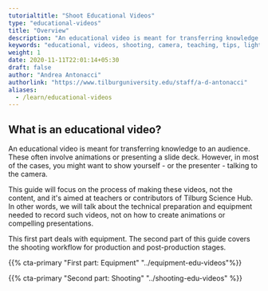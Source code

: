 ```yaml
---
tutorialtitle: "Shoot Educational Videos"
type: "educational-videos"
title: "Overview"
description: "An educational video is meant for transferring knowledge to an audience. Learn how to make them."
keywords: "educational, videos, shooting, camera, teaching, tips, lighting, lenses, microphone, audio"
weight: 1
date: 2020-11-11T22:01:14+05:30
draft: false
author: "Andrea Antonacci"
authorlink: "https://www.tilburguniversity.edu/staff/a-d-antonacci"
aliases:
  - /learn/educational-videos
---
```


## What is an educational video?
An educational video is meant for transferring knowledge to an audience. These often involve animations or presenting a slide deck. However, in most of the cases, you might want to show yourself - or the presenter - talking to the camera.

This guide will focus on the process of making these videos, not the content, and it's aimed at teachers or contributors of Tilburg Science Hub. In other words, we will talk about the technical preparation and equipment needed to record such videos, not on how to create animations or compelling presentations.

This first part deals with equipment. The second part of this guide covers the shooting workflow for production and post-production stages.

{{% cta-primary "First part: Equipment" "../equipment-edu-videos"%}}

{{% cta-primary "Second part: Shooting" "../shooting-edu-videos" %}}
